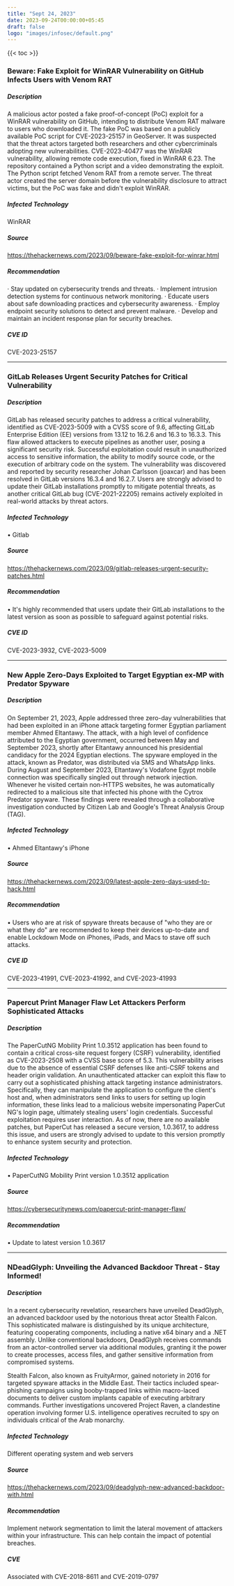 ```yaml
---
title: "Sept 24, 2023"
date: 2023-09-24T00:00:00+05:45
draft: false
logo: "images/infosec/default.png"
---
```


{{< toc >}}

### Beware: Fake Exploit for WinRAR Vulnerability on GitHub Infects Users with Venom RAT

##### Description
A malicious actor posted a fake proof-of-concept (PoC) exploit for a WinRAR vulnerability on GitHub, intending to distribute Venom RAT malware to users who downloaded it. The fake PoC was based on a publicly available PoC script for CVE-2023-25157 in GeoServer. It was suspected that the threat actors targeted both researchers and other cybercriminals adopting new vulnerabilities. CVE-2023-40477 was the WinRAR vulnerability, allowing remote code execution, fixed in WinRAR 6.23. The repository contained a Python script and a video demonstrating the exploit. The Python script fetched Venom RAT from a remote server. The threat actor created the server domain before the vulnerability disclosure to attract victims, but the PoC was fake and didn't exploit WinRAR.

##### Infected Technology
WinRAR 

##### Source
https://thehackernews.com/2023/09/beware-fake-exploit-for-winrar.html

##### Recommendation
· Stay updated on cybersecurity trends and threats.
· Implement intrusion detection systems for continuous network monitoring.
· Educate users about safe downloading practices and cybersecurity awareness.
· Employ endpoint security solutions to detect and prevent malware.
· Develop and maintain an incident response plan for security breaches.



##### CVE ID
CVE-2023-25157

----------------


### GitLab Releases Urgent Security Patches for Critical Vulnerability


##### Description
GitLab has released security patches to address a critical vulnerability, identified as CVE-2023-5009 with a CVSS score of 9.6, affecting GitLab Enterprise Edition (EE) versions from 13.12 to 16.2.6 and 16.3 to 16.3.3. This flaw allowed attackers to execute pipelines as another user, posing a significant security risk. Successful exploitation could result in unauthorized access to sensitive information, the ability to modify source code, or the execution of arbitrary code on the system. The vulnerability was discovered and reported by security researcher Johan Carlsson (joaxcar) and has been resolved in GitLab versions 16.3.4 and 16.2.7. Users are strongly advised to update their GitLab installations promptly to mitigate potential threats, as another critical GitLab bug (CVE-2021-22205) remains actively exploited in real-world attacks by threat actors.


##### Infected Technology
• Gitlab

 
##### Source
https://thehackernews.com/2023/09/gitlab-releases-urgent-security-patches.html

 

##### Recommendation
• It's highly recommended that users update their GitLab installations to the latest version as soon as possible to safeguard against potential risks.

 

##### CVE ID
CVE-2023-3932, CVE-2023-5009

 

----------------

### New Apple Zero-Days Exploited to Target Egyptian ex-MP with Predator Spyware

##### Description
On September 21, 2023, Apple addressed three zero-day vulnerabilities that had been exploited in an iPhone attack targeting former Egyptian parliament member Ahmed Eltantawy. The attack, with a high level of confidence attributed to the Egyptian government, occurred between May and September 2023, shortly after Eltantawy announced his presidential candidacy for the 2024 Egyptian elections. The spyware employed in the attack, known as Predator, was distributed via SMS and WhatsApp links. During August and September 2023, Eltantawy's Vodafone Egypt mobile connection was specifically singled out through network injection. Whenever he visited certain non-HTTPS websites, he was automatically redirected to a malicious site that infected his phone with the Cytrox Predator spyware. These findings were revealed through a collaborative investigation conducted by Citizen Lab and Google's Threat Analysis Group (TAG).


##### Infected Technology
• Ahmed Eltantawy's iPhone

##### Source
https://thehackernews.com/2023/09/latest-apple-zero-days-used-to-hack.html

##### Recommendation
• Users who are at risk of spyware threats because of "who they are or what they do" are recommended to keep their devices up-to-date and enable Lockdown Mode on iPhones, iPads, and Macs to stave off such attacks.

##### CVE ID
CVE-2023-41991, CVE-2023-41992, and CVE-2023-41993

----------------

### Papercut Print Manager Flaw Let Attackers Perform Sophisticated Attacks

##### Description
The PaperCutNG Mobility Print 1.0.3512 application has been found to contain a critical cross-site request forgery (CSRF) vulnerability, identified as CVE-2023-2508 with a CVSS base score of 5.3. This vulnerability arises due to the absence of essential CSRF defenses like anti-CSRF tokens and header origin validation. An unauthenticated attacker can exploit this flaw to carry out a sophisticated phishing attack targeting instance administrators. Specifically, they can manipulate the application to configure the client's host and, when administrators send links to users for setting up login information, these links lead to a malicious website impersonating PaperCut NG's login page, ultimately stealing users' login credentials. Successful exploitation requires user interaction. As of now, there are no available patches, but PaperCut has released a secure version, 1.0.3617, to address this issue, and users are strongly advised to update to this version promptly to enhance system security and protection.

##### Infected Technology
• PaperCutNG Mobility Print version 1.0.3512 application

##### Source
https://cybersecuritynews.com/papercut-print-manager-flaw/

##### Recommendation
• Update to latest version 1.0.3617

----------------

### NDeadGlyph: Unveiling the Advanced Backdoor Threat - Stay Informed!

##### Description
In a recent cybersecurity revelation, researchers have unveiled DeadGlyph, an advanced backdoor used by the notorious threat actor Stealth Falcon. This sophisticated malware is distinguished by its unique architecture, featuring cooperating components, including a native x64 binary and a .NET assembly. Unlike conventional backdoors, DeadGlyph receives commands from an actor-controlled server via additional modules, granting it the power to create processes, access files, and gather sensitive information from compromised systems.

Stealth Falcon, also known as FruityArmor, gained notoriety in 2016 for targeted spyware attacks in the Middle East. Their tactics included spear-phishing campaigns using booby-trapped links within macro-laced documents to deliver custom implants capable of executing arbitrary commands. Further investigations uncovered Project Raven, a clandestine operation involving former U.S. intelligence operatives recruited to spy on individuals critical of the Arab monarchy.

##### Infected Technology
Different operating system and web servers

##### Source
https://thehackernews.com/2023/09/deadglyph-new-advanced-backdoor-with.html

##### Recommendation
Implement network segmentation to limit the lateral movement of attackers within your infrastructure. This can help contain the impact of potential breaches.


##### CVE 
Associated with CVE-2018-8611 and CVE-2019-0797




